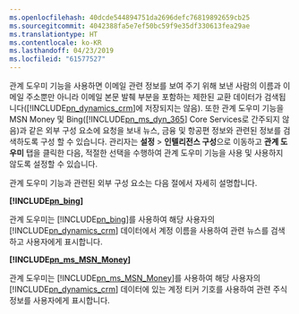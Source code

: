 ```yaml
---
ms.openlocfilehash: 40dcde544894751da2696defc76819892659cb25
ms.sourcegitcommit: 4042388fa5e7ef50bc59f9e35df330613fea29ae
ms.translationtype: HT
ms.contentlocale: ko-KR
ms.lasthandoff: 04/23/2019
ms.locfileid: "61577527"
---
```

관계 도우미 기능을 사용하면 이메일 관련 정보를 보여 주기 위해 보낸 사람의 이름과 이메일 주소뿐만 아니라 이메일 본문 발췌 부분을 포함하는 제한된 교환 데이터가 검색됩니다([!INCLUDE[pn_dynamics_crm](pn-dynamics-crm.md)]에 저장되지는 않음). 또한 관계 도우미 기능을 MSN Money 및 Bing([!INCLUDE[pn_ms_dyn_365](pn-ms-dyn-365.md)] Core Services로 간주되지 않음)과 같은 외부 구성 요소에 요청을 보내 뉴스, 금융 및 항공편 정보와 관련된 정보를 검색하도록 구성 할 수 있습니다. 관리자는 **설정** > **인텔리전스 구성**으로 이동하고 **관계 도우미** 탭을 클릭한 다음, 적절한 선택을 수행하여 관계 도우미 기능을 사용 및 사용하지 않도록 설정할 수 있습니다.  
  
 관계 도우미 기능과 관련된 외부 구성 요소는 다음 절에서 자세히 설명합니다.  
  
 **[!INCLUDE[pn_bing](pn-bing.md)]**  
  
 관계 도우미는 [!INCLUDE[pn_bing](pn-bing.md)]를 사용하여 해당 사용자의 [!INCLUDE[pn_dynamics_crm](pn-dynamics-crm.md)] 데이터에서 계정 이름을 사용하여 관련 뉴스를 검색하고 사용자에게 표시합니다.  
  
 **[!INCLUDE[pn_ms_MSN_Money](pn-ms-msn-money.md)]**  
  
 관계 도우미는 [!INCLUDE[pn_ms_MSN_Money](pn-ms-msn-money.md)]를 사용하여 해당 사용자의 [!INCLUDE[pn_dynamics_crm](pn-dynamics-crm.md)] 데이터에 있는 계정 티커 기호를 사용하여 관련 주식 정보를 사용자에게 표시합니다.